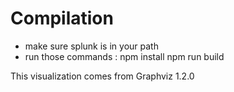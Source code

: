 # Compilation

- make sure splunk is in your path
- run those commands :
	npm install
	npm run build

This visualization comes from Graphviz 1.2.0